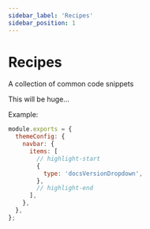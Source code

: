 ```yaml
---
sidebar_label: 'Recipes'
sidebar_position: 1
---
```


# Recipes

A collection of common code snippets 

This will be huge...

Example:

```js title="docusaurus.config.js"
module.exports = {
  themeConfig: {
    navbar: {
      items: [
        // highlight-start
        {
          type: 'docsVersionDropdown',
        },
        // highlight-end
      ],
    },
  },
};
```